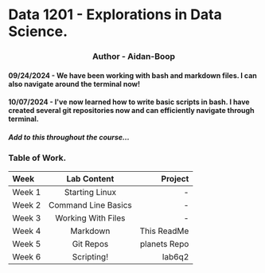 # Data 1201 - Explorations in Data Science.
<h3 align="center">Author - Aidan-Boop</h3>

#### 09/24/2024 - We have been working with bash and markdown files. I can also navigate around the terminal now!
#### 10/07/2024 - I've now learned how to write basic scripts in bash. I have created several git repositories now and can efficiently navigate through terminal.

##### Add to this throughout the course…
### Table of Work.
| Week | Lab Content | Project |
|:-----|:-----------:|--------:|
| Week 1| Starting Linux| -|
| Week 2| Command Line Basics| -|
| Week 3| Working With Files| -|
| Week 4| Markdown| This ReadMe|
| Week 5| Git Repos| planets Repo|
| Week 6| Scripting!| lab6q2|
